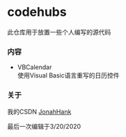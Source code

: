 # codehubs
此仓库用于放置一些个人编写的源代码
### 内容
+ VBCalendar  
使用Visual Basic语言重写的日历控件
### 关于
我的CSDN [JonahHank](https://me.csdn.net/qq_39007641)  
  
最后一次编辑于3/20/2020

